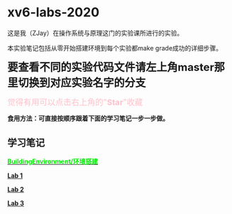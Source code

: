 # xv6-labs-2020

这是我（ZJay）在操作系统与原理这门的实验课所进行的实验。

本实验笔记包括从零开始搭建环境到每个实验都make grade成功的详细步骤。

<font size = 5>**要查看不同的实验代码文件请左上角master那里切换到对应实验名字的分支**</font>

<font color = pink size = 4>觉得有用可以点击右上角的"**Star**"收藏</font>

**食用方法：可直接按顺序跟着下面的学习笔记一步一步做。**

## 学习笔记

**[<font color = green1>BuildingEnvironment/环境搭建](./Note/BuildingEnvironment.md)**

**[Lab 1](./Note/MIT%206.S081%20Fall%202020%20Lab%201.md)**

**[Lab 2](./Note/MIT%206.S081%20Fall%202020%20Lab%202.md)**

**[Lab 3](./Note/MIT%206.S081%20Fall%202020%20Lab%203.md)**
